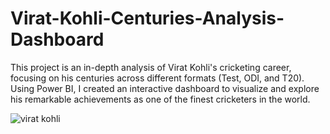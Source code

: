 # Virat-Kohli-Centuries-Analysis-Dashboard
This project is an in-depth analysis of Virat Kohli's cricketing career, focusing on his centuries across different formats (Test, ODI, and T20). Using Power BI, I created an interactive dashboard to visualize and explore his remarkable achievements as one of the finest cricketers in the world.

![virat kohli](https://github.com/user-attachments/assets/2b0d396b-84a2-4107-942e-0afb57576847)
